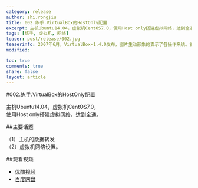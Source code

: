 ```yaml
---
category: release
author: shi.rongjiu
title: 002.练手.VirtualBox的HostOnly配置
excerpt: 主机Ubuntu14.04，虚拟机CentOS7.0，使用Host only搭建虚拟网络，达到全通。
tags: [练手, 虚拟机, 网络]
teaser: post/release/002.jpg
teaserinfo: 2007年6月，VirtualBox-1.4.0发布，图片生动形象的表示了各操作系统。狮友眼力如何？
modified: 

toc: true
comments: true
share: false
layout: article
---
```


#002.练手.VirtualBox的HostOnly配置

主机Ubuntu14.04，虚拟机CentOS7.0，  
使用Host only搭建虚拟网络，达到全通。

##主要话题

（1）主机的数据转发  
（2）虚拟机网络设置。

##观看视频

  * [优酷视频](http://v.youku.com/v_show/id_XNzQ4MjA4ODQ0.html)  
  * [百度网盘](http://pan.baidu.com/share/link?shareid=4181410589&uk=1380913564&fid=1002031584209739)  
